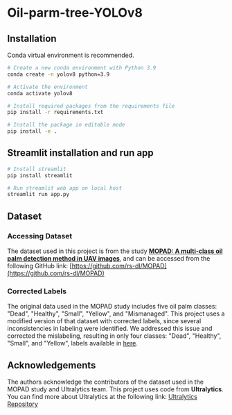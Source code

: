 # Oil-parm-tree-YOLOv8

## Installation

Conda virtual environment is recommended.

```bash
# Create a new conda environment with Python 3.9
conda create -n yolov8 python=3.9

# Activate the environment
conda activate yolov8

# Install required packages from the requirements file
pip install -r requirements.txt

# Install the package in editable mode
pip install -e .

```

## Streamlit installation and run app

```bash
# Install streamlit
pip install streamlit

# Run streamlit web app on local host
streamlit run app.py
```

## Dataset

### Accessing Dataset  
The dataset used in this project is from the study [**MOPAD: A multi-class oil palm detection method in UAV images**](https://doi.org/10.1016/j.isprsjprs.2021.01.008), and can be accessed from the following GitHub link: [https://github.com/rs-dl/MOPAD](https://github.com/rs-dl/MOPAD)

### Corrected Labels
The original data used in the MOPAD study includes five oil palm classes: "Dead", "Healthy", "Small", "Yellow", and "Mismanaged". This project uses a modified version of that dataset with corrected labels, since several inconsistencies in labeling were identified. We addressed this issue and corrected the mislabeling, resulting in only four classes: "Dead", "Healthy", "Small", and "Yellow", labels available in [here](https://github.com/SIIT-DL/Oil-parm-tree-YOLOv8/tree/main/updated%20labels%20MOPAD%20dataset).  


## Acknowledgements

The authors acknowledge the contributors of the dataset used in the MOPAD study and Ultralytics team. This project uses code from **Ultralytics**. You can find more about Ultralytics at the following link: [Ultralytics Repository](https://github.com/ultralytics)
